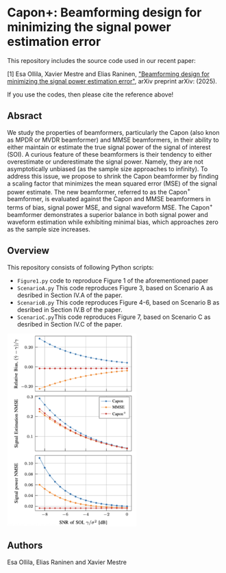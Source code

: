 # Capon+: Beamforming design for minimizing the signal power estimation error
This repository includes the source code used in our recent paper:

[1] Esa Ollila, Xavier Mestre and Elias Raninen, ["Beamforming design for minimizing the signal power estimation error"](https://arxiv.org/abs/), arXiv preprint arXiv: (2025).

If you use the codes, then please cite the reference above!

## Absract
  We study the properties of beamformers, particularly the Capon (also knon as MPDR or MVDR beamformer) and MMSE beamformers, in their ability to either maintain or estimate the true signal power of the signal of interest (SOI). A curious feature of these beamformers is their tendency to either overestimate or underestimate the signal power. Namely, they are not asymptotically unbiased (as the sample size approaches to infinity). To address this issue, we propose to shrink the Capon beamformer by finding a scaling factor that minimizes the mean squared error (MSE) of the signal power estimate. The new beamformer, referred to as the Capon$^+$ beamformer, is evaluated against the Capon and MMSE beamformers in terms of bias, signal power MSE, and signal waveform MSE. The Capon$^+$ beamformer demonstrates a superior balance in both signal power and waveform estimation while exhibiting minimal bias, which approaches zero as the sample size increases.


## Overview
This repository consists of following Python scripts:
* `Figure1.py` code to reproduce Figure 1 of the aforementioned paper
* `ScenarioA.py` This code reproduces Figure 3, based on Scenario A as desribed in Section IV.A of the paper. 
* `ScenarioB.py` This code reproduces Figure 4-6, based on Scenario B as desribed in Section IV.B of the paper. 
* `ScenarioC.py`This code reproduces Figure 7, based on Scenario C as desribed in Section IV.C of the paper. 

<img src="Figure1.png" alt="Figure 1" width="60%">

## Authors
Esa Ollila, Elias Raninen and Xavier Mestre